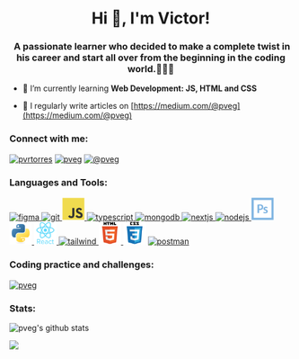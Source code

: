<h1 align="center">Hi 👋, I'm Victor!</h1>
<h3 align="center"> A passionate learner who decided to make a complete twist in his career and start all over from the beginning in the coding world.🧑🏻‍💻</h3>

- 🌱 I’m currently learning **Web Development: JS, HTML and CSS**

- 📝 I regularly write articles on [https://medium.com/@pveg](https://medium.com/@pveg)


<h3 align="left">Connect with me:</h3>
<p align="left">
<a href="https://twitter.com/pvrtorres" target="blank"><img align="center" src="https://raw.githubusercontent.com/rahuldkjain/github-profile-readme-generator/master/src/images/icons/Social/twitter.svg" alt="pvrtorres" height="30" width="40" /></a>
<a href="https://linkedin.com/in/pveg" target="blank"><img align="center" src="https://raw.githubusercontent.com/rahuldkjain/github-profile-readme-generator/master/src/images/icons/Social/linked-in-alt.svg" alt="pveg" height="30" width="40" /></a>
<a href="https://medium.com/@pveg" target="blank"><img align="center" src="https://raw.githubusercontent.com/rahuldkjain/github-profile-readme-generator/master/src/images/icons/Social/medium.svg" alt="@pveg" height="30" width="40" /></a>
</p>

<h3 align="left">Languages and Tools:</h3>
<p align="left"> <a href="https://www.figma.com/" target="_blank" rel="noreferrer"> <img src="https://www.vectorlogo.zone/logos/figma/figma-icon.svg" alt="figma" width="40" height="40"/> </a> <a href="https://git-scm.com/" target="_blank" rel="noreferrer"> <img src="https://www.vectorlogo.zone/logos/git-scm/git-scm-icon.svg" alt="git" width="40" height="40"/> </a> <a href="https://developer.mozilla.org/en-US/docs/Web/JavaScript" target="_blank" rel="noreferrer"> <img src="https://raw.githubusercontent.com/devicons/devicon/master/icons/javascript/javascript-original.svg" alt="javascript" width="40" height="40"/> </a>
<a href="https://www.typescriptlang.org" target="_blank" rel="noreferrer"> <img src="https://iconape.com/wp-content/png_logo_vector/typescript.png" alt="typescript" width="40" height="40"/> </a>
<a href="https://www.mongodb.com/" target="_blank" rel="noreferrer"> <img src="https://www.svgrepo.com/show/331488/mongodb.svg" alt="mongodb" width="40" height="40"/> </a> <a href="https://nextjs.org/" target="_blank" rel="noreferrer"> <img src="https://www.rlogical.com/wp-content/uploads/2021/08/Rlogical-Blog-Images-thumbnail.png" alt="nextjs" width="40" height="40"/> </a> <a href="https://nodejs.org" target="_blank" rel="noreferrer"> <img src="https://www.clipartmax.com/png/full/89-894960_js-discord-bot-logo-node-js-and-react-js.png" alt="nodejs" width="40" height="40"/> </a> <a href="https://www.photoshop.com/en" target="_blank" rel="noreferrer"> <img src="https://raw.githubusercontent.com/devicons/devicon/master/icons/photoshop/photoshop-line.svg" alt="photoshop" width="40" height="40"/> </a> <a href="https://www.python.org" target="_blank" rel="noreferrer"> <img src="https://raw.githubusercontent.com/devicons/devicon/master/icons/python/python-original.svg" alt="python" width="40" height="40"/> </a> <a href="https://reactjs.org/" target="_blank" rel="noreferrer"> <img src="https://raw.githubusercontent.com/devicons/devicon/master/icons/react/react-original-wordmark.svg" alt="react" width="40" height="40"/> </a> 
<a href="https://tailwindcss.com" target="_blank" rel="noreferrer"> <img src="https://upload.wikimedia.org/wikipedia/commons/thumb/d/d5/Tailwind_CSS_Logo.svg/2048px-Tailwind_CSS_Logo.svg.png" alt="tailwind" width="40" height="40"/> </a> 
<a href="https://www.w3.org/html/" target="_blank" rel="noreferrer"> <img src="https://raw.githubusercontent.com/devicons/devicon/master/icons/html5/html5-original-wordmark.svg" alt="html5" width="40" height="40"/> </a> <img src="https://raw.githubusercontent.com/devicons/devicon/master/icons/css3/css3-original-wordmark.svg" alt="css3" width="40" height="40"/> </a> <a href="https://postman.com" target="_blank" rel="noreferrer"> <img src="https://www.vectorlogo.zone/logos/getpostman/getpostman-icon.svg" alt="postman" width="40" height="40"/> </a>

<h3 align="left">Coding practice and challenges:</h3>
<a href="https://www.codewars.com/users/pveg" target="blank"><img align="center" src="https://www.codewars.com/users/pveg/badges/large" alt="pveg" height="40" width="400" /></a>

<h3 align="left">Stats:</h3>

![pveg's github stats](https://github-readme-stats.vercel.app/api?username=pveg&show_icons=true&theme=nightowl)

<p><img align="left" src="https://github-readme-stats.vercel.app/api/top-langs?username=pveg&show_icons=true&locale=en&layout=%20alt="pveg" /></p>


